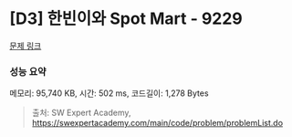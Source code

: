 # [D3] 한빈이와 Spot Mart - 9229 

[문제 링크](https://swexpertacademy.com/main/code/problem/problemDetail.do?contestProbId=AW8Wj7cqbY0DFAXN) 

### 성능 요약

메모리: 95,740 KB, 시간: 502 ms, 코드길이: 1,278 Bytes



> 출처: SW Expert Academy, https://swexpertacademy.com/main/code/problem/problemList.do